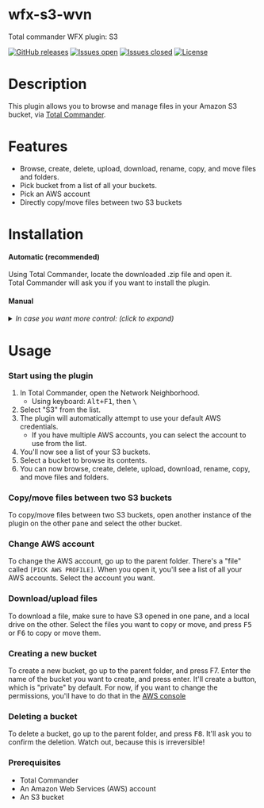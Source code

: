 # wfx-s3-wvn
Total commander WFX plugin: S3

[![GitHub releases](https://img.shields.io/github/downloads/woutervannifterick/wfx-s3-wvn/total.svg)](https://github.com/woutervannifterick/wfx-s3-wvn/releases)
[![Issues open](https://img.shields.io/github/issues/woutervannifterick/wfx-s3-wvn.svg)](https://github.com/woutervannifterick/wfx-s3-wvn/issues)
[![Issues closed](https://img.shields.io/github/issues-closed/woutervannifterick/wfx-s3-wvn.svg)](https://github.com/woutervannifterick/wfx-s3-wvn/issues?q=is%3Aissue+is%3Aclosed)
[![License](https://img.shields.io/github/license/woutervannifterick/wfx-s3-wvn.svg)](https://github.com/woutervannifterick/wfx-s3-wvn/blob/master/LICENSE)


# Description
This plugin allows you to browse and manage files in your Amazon S3 bucket, via [Total Commander](https://www.ghisler.com/).

# Features

* Browse, create, delete, upload, download, rename, copy, and move files and folders.
* Pick bucket from a list of all your buckets.
* Pick an AWS account
* Directly copy/move files between two S3 buckets

# Installation
#### Automatic (recommended)
  
  Using Total Commander, locate the downloaded .zip file and open it.<br />
  Total Commander will ask you if you want to install the plugin.

#### Manual
<details><summary><i>In case you want more control: (click to expand)</i></summary>
  1. Extract the contents of the .zip file to a folder of your choice.
  2. In Total Commander, open the Options dialog (menu Configuration -> Options).
  3. Go to the "Plugins" page.
  4. Click the "Configure" button next to the "File system plugins (WFX)" field.
  5. Click "Add" and browse to the folder where you extracted the .zip file.
  6. Select the file "wfx_s3_wvn.wfx64" and click "OK".
  7. Click "OK" to close the "Configure plugins" dialog.
</details>


# Usage

### Start using the plugin
1. In Total Commander, open the Network Neighborhood.
      - Using keyboard: <kbd>Alt+F1</kbd>, then <kbd> \ </kbd>
2. Select "S3" from the list.
3. The plugin will automatically attempt to use your default AWS credentials.
      - If you have multiple AWS accounts, you can select the account to use from the list.
4. You'll now see a list of your S3 buckets.
5. Select a bucket to browse its contents.
6. You can now browse, create, delete, upload, download, rename, copy, and move files and folders.

### Copy/move files between two S3 buckets
To copy/move files between two S3 buckets, open another instance of the plugin on the other pane and select the other bucket.

### Change AWS account
To change the AWS account, go up to the parent folder.
There's a "file" called `[PICK AWS PROFILE]`. When you open it, you'll see a list of all your AWS accounts.
Select the account you want.

### Download/upload files
To download a file, make sure to have S3 opened in one pane, and a local drive on the other.
Select the files you want to copy or move, and press <kbd>F5</kbd> or <kbd>F6</kbd> to copy or move them.

### Creating a new bucket
To create a new bucket, go up to the parent folder, and press F7.
Enter the name of the bucket you want to create, and press enter.
It'll create a button, which is "private" by default.
For now, if you want to change the permissions, you'll have to do that in the [AWS console](https://s3.console.aws.amazon.com/s3/home)

### Deleting a bucket
To delete a bucket, go up to the parent folder, and press <kbd>F8</kbd>.
It'll ask you to confirm the deletion. Watch out, because this is irreversible!

### Prerequisites
* Total Commander
* An Amazon Web Services (AWS) account
* An S3 bucket
